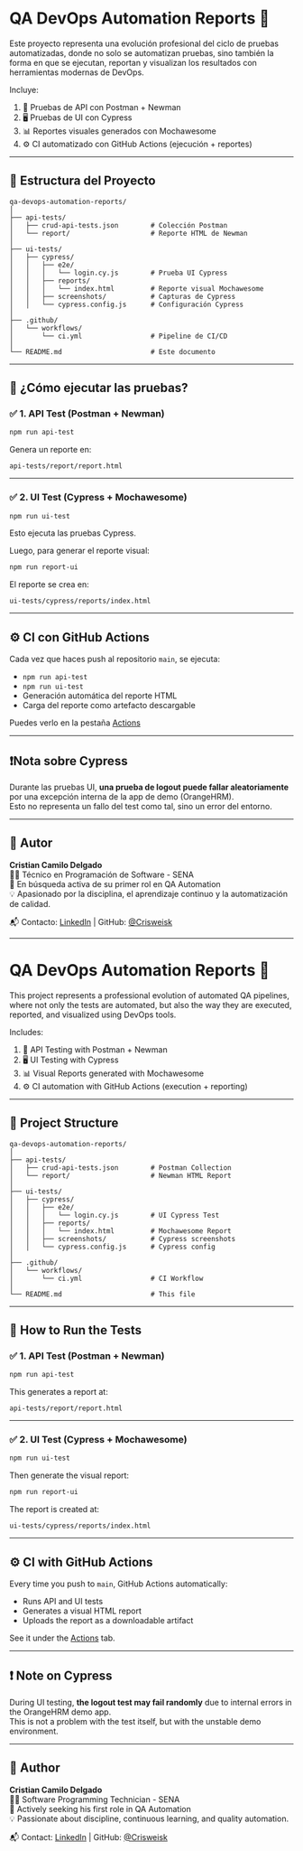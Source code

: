 # QA DevOps Automation Reports 🚀

Este proyecto representa una evolución profesional del ciclo de pruebas automatizadas, donde no solo se automatizan pruebas, sino también la forma en que se ejecutan, reportan y visualizan los resultados con herramientas modernas de DevOps.

Incluye:

1. 🧪 Pruebas de API con Postman + Newman  
2. 🖥️ Pruebas de UI con Cypress  
3. 📊 Reportes visuales generados con Mochawesome  
4. ⚙️ CI automatizado con GitHub Actions (ejecución + reportes)  

---

## 📁 Estructura del Proyecto

```
qa-devops-automation-reports/
│
├── api-tests/
│   ├── crud-api-tests.json        # Colección Postman
│   └── report/                    # Reporte HTML de Newman
│
├── ui-tests/
│   ├── cypress/
│   │   ├── e2e/
│   │   │   └── login.cy.js        # Prueba UI Cypress
│   │   ├── reports/
│   │   │   └── index.html         # Reporte visual Mochawesome
│   │   ├── screenshots/           # Capturas de Cypress
│   │   └── cypress.config.js      # Configuración Cypress
│
├── .github/
│   └── workflows/
│       └── ci.yml                 # Pipeline de CI/CD
│
└── README.md                      # Este documento
```

---

## 🚀 ¿Cómo ejecutar las pruebas?

### ✅ 1. API Test (Postman + Newman)

```bash
npm run api-test
```

Genera un reporte en:

```
api-tests/report/report.html
```

---

### ✅ 2. UI Test (Cypress + Mochawesome)

```bash
npm run ui-test
```

Esto ejecuta las pruebas Cypress.

Luego, para generar el reporte visual:

```bash
npm run report-ui
```

El reporte se crea en:

```
ui-tests/cypress/reports/index.html
```

---

## ⚙️ CI con GitHub Actions

Cada vez que haces push al repositorio `main`, se ejecuta:

- `npm run api-test`
- `npm run ui-test`
- Generación automática del reporte HTML
- Carga del reporte como artefacto descargable

Puedes verlo en la pestaña [Actions](https://github.com/tu-usuario/qa-devops-automation-reports/actions)

---

## ❗Nota sobre Cypress

Durante las pruebas UI, **una prueba de logout puede fallar aleatoriamente** por una excepción interna de la app de demo (OrangeHRM).  
Esto no representa un fallo del test como tal, sino un error del entorno.

---

## 👤 Autor

**Cristian Camilo Delgado**  
👨‍💻 Técnico en Programación de Software - SENA  
🚀 En búsqueda activa de su primer rol en QA Automation  
💡 Apasionado por la disciplina, el aprendizaje continuo y la automatización de calidad.

📬 Contacto: [LinkedIn](https://www.linkedin.com/in/Hyokenhi/) | GitHub: [@Crisweisk](https://github.com/Hyokenhi)

---

# QA DevOps Automation Reports 🚀

This project represents a professional evolution of automated QA pipelines, where not only the tests are automated, but also the way they are executed, reported, and visualized using DevOps tools.

Includes:

1. 🧪 API Testing with Postman + Newman  
2. 🖥️ UI Testing with Cypress  
3. 📊 Visual Reports generated with Mochawesome  
4. ⚙️ CI automation with GitHub Actions (execution + reporting)  

---

## 📁 Project Structure

```
qa-devops-automation-reports/
│
├── api-tests/
│   ├── crud-api-tests.json        # Postman Collection
│   └── report/                    # Newman HTML Report
│
├── ui-tests/
│   ├── cypress/
│   │   ├── e2e/
│   │   │   └── login.cy.js        # UI Cypress Test
│   │   ├── reports/
│   │   │   └── index.html         # Mochawesome Report
│   │   ├── screenshots/           # Cypress screenshots
│   │   └── cypress.config.js      # Cypress config
│
├── .github/
│   └── workflows/
│       └── ci.yml                 # CI Workflow
│
└── README.md                      # This file
```

---

## 🚀 How to Run the Tests

### ✅ 1. API Test (Postman + Newman)

```bash
npm run api-test
```

This generates a report at:

```
api-tests/report/report.html
```

---

### ✅ 2. UI Test (Cypress + Mochawesome)

```bash
npm run ui-test
```

Then generate the visual report:

```bash
npm run report-ui
```

The report is created at:

```
ui-tests/cypress/reports/index.html
```

---

## ⚙️ CI with GitHub Actions

Every time you push to `main`, GitHub Actions automatically:

- Runs API and UI tests
- Generates a visual HTML report
- Uploads the report as a downloadable artifact

See it under the [Actions](https://github.com/Crisweisk/qa-devops-automation-reports/actions) tab.

---

## ❗ Note on Cypress

During UI testing, **the logout test may fail randomly** due to internal errors in the OrangeHRM demo app.  
This is not a problem with the test itself, but with the unstable demo environment.

---

## 👤 Author

**Cristian Camilo Delgado**  
👨‍💻 Software Programming Technician - SENA  
🚀 Actively seeking his first role in QA Automation  
💡 Passionate about discipline, continuous learning, and quality automation.

📬 Contact: [LinkedIn](https://www.linkedin.com/in/your-profile/) | GitHub: [@Crisweisk](https://github.com/Crisweisk)
